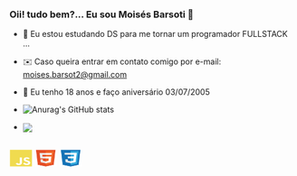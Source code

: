 ### Oii! tudo bem?... Eu sou Moisés Barsoti 👋




- 🌱 Eu estou estudando DS para me tornar um programador FULLSTACK ...
- ✉️ Caso queira entrar em contato comigo por e-mail: moises.barsot2@gmail.com
- 🎇 Eu tenho 18 anos e faço aniversário 03/07/2005

- ![Anurag's GitHub stats](https://github-readme-stats.vercel.app/api?username=moisesBarsoti&show_icons=true&theme=dracula)

- <a href="https://github.com/anuraghazra/convoychat">
  <img height=200 align="center" src="https://github-readme-stats.vercel.app/api/top-langs?username=moisesBarsoti&layout=compact&langs_count=8&card_width=320&theme=dark" />
</a>
<div style="display: inline_block"><br>
  <img align="center" alt="Rafa-Js" height="30" width="40" src="https://raw.githubusercontent.com/devicons/devicon/master/icons/javascript/javascript-plain.svg">
  <img align="center" alt="Rafa-HTML" height="30" width="40" src="https://raw.githubusercontent.com/devicons/devicon/master/icons/html5/html5-original.svg">
  <img align="center" alt="Rafa-CSS" height="30" width="40" src="https://raw.githubusercontent.com/devicons/devicon/master/icons/css3/css3-original.svg">
</div>
                    

